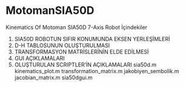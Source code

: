 # MotomanSIA50D
Kinematics Of Motoman SIA50D 7-Axis Robot
İçindekiler
1. SIA50D ROBOTUN SIFIR KONUMUNDA EKSEN YERLEŞİMLERİ
2. D-H TABLOSUNUN OLUŞTURULMASI
3. TRANSFORMASYON MATRİSLERİNİN ELDE EDİLMESİ
4. GUI AÇIKLAMALARI
5. OLUŞTURULAN SCRIPTLER’İN AÇIKLAMALARI
sia50d.m
kinematics_plot.m
transformation_matrix.m
jakobiyen_sembolik.m
jacobian_matrix.m
sia50dgui.m
